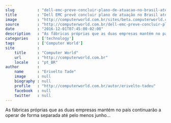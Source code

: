 ```yaml
---
slug          : "dell-emc-preve-concluir-plano-de-atuacao-no-brasil-ate-fevereiro-de-2017"
title         : "Dell EMC prevê concluir plano de atuação no Brasil até fevereiro de 2017"
image         : "http://computerworld.com.br/sites/beta.computerworld.com.br/files/news_articles/reorganizacao.jpg"
source        : "http://computerworld.com.br/dell-emc-preve-concluir-plano-de-atuacao-no-brasil-ate-fevereiro-de-2017"
date          : "2016-12-01T07:45:00-02:00"
description   : "As fábricas próprias que as duas empresas mantém no país continuarão a operar de forma separada até pelo menos junho..."
categories    : ['technology']
tags          : ['Computer World']
site          :
    title     : "Computer World"
    url       : "http://computerworld.com.br"
    locale    : "pt_BR"
author        :
    name      : "Erivelto Tade"
    image     : null
    biography : null
    profile   : "http://computerworld.com.br/autor/erivelto-tadeu"
    facebook  : null
    twitter   : null
---
```


As fábricas próprias que as duas empresas mantém no país continuarão a operar de forma separada até pelo menos junho...

